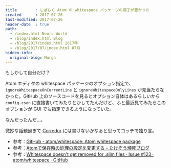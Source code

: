 ```yaml
---
title        : しばらく Atom の whitespace パッケージの調子が悪かった
created      : 2017-07-26
last-modified: 2017-07-26
header-date  : true
path:
  - /index.html Neo's World
  - /blog/index.html Blog
  - /blog/2017/index.html 2017年
  - /blog/2017/07/index.html 07月
hidden-info:
  original-blog: Murga
---
```


もしかして自分だけ？

Atom エディタの whitespace パッケージのオプション指定で、`ignoreWhitespaceOnCurrentLine` と `ignoreWhitespaceOnlyLines` が見当たらなかった。GitHub 上のソースコードを見るとオプション自体はあるらしいから `config.cson` に直接書いてみたりとかしてたんだけど、ふと最近見てみたらこのオプションが GUI でも指定できるようになっていた。

なんだったんだ…。

微妙な話題過ぎて [Corredor](http://neos21.hatenablog.com/) には書けないかなぁと思ってコッチで独り言。

- 参考：[GitHub - atom/whitespace: Atom whitespace package](https://github.com/atom/whitespace)
- 参考：[Atomで保存時の処理の設定を変更する - たけぞう瀕死ブログ](http://takezoe.hatenablog.com/entry/2015/06/21/021254)
- 参考：[Whitespace doesn't get removed for .slim files · Issue #123 · atom/whitespace · GitHub](https://github.com/atom/whitespace/issues/123)
